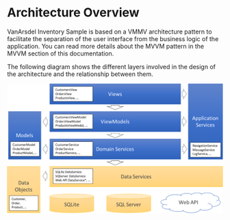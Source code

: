 # Architecture Overview
VanArsdel Inventory Sample is based on a VMMV architecture pattern to facilitate the separation of the user interface from the business logic of the application. You can read more details about the MVVM pattern in the MVVM section of this documentation.

The following diagram shows the different layers involved in the design of the architecture and the relationship between them.

![Architecture Diagram](img/overview1.png)



